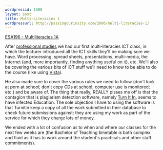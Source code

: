 ```yaml
---
wordpressid: 1508
layout: post
title: Multi-Literacies 1
wordpressurl: http://passingcuriosity.com/2006/multi-literacies-1/
---
```

<a href="http://www.utas.edu.au/units/ESA196">ESA196 - Multiliteracies 1A</a>

After <a href="http://interestingexperience.blogspot.com/2006/02/professional-studies-lecture-1.html">professional studies</a> we had our first multi-literacies ICT class, in which the lecturer introduced all the ICT skills they'll be making sure we have. Word processing, spread sheets, presentations, multi-media, the Internet (and, more importantly, finding anything useful on it), etc. We'll also be covering the various bits of ICT stuff we'll need to know to be able to do the course (like using <a href="http://vista.utas.edu.au/">Vista</a>).

He also made sure to cover the various rules we need to follow (don't look at porn at school; don't copy CDs at school; computer use is monitored; etc.) and be aware of. The thing that really, <emph>REALLY</emph> pisses me off is that the contagion that is plagiarism detection software, namely <a href="http://www.turnitin.com/">Turn It In</a>, seems to have infected Education. The sole objection I have to using the software is that Turnitin keep a copy of all the work submitted in their database to check future submissions against: they are using my work as part of the service for which they charge <emph>lots</emph> of money.

We ended with a lot of confusion as to when and where our classes for the next few weeks are (the Bachelor of Teaching timetable is both complex and fluid as it has to work around the student's practicals and other staff commitments).
